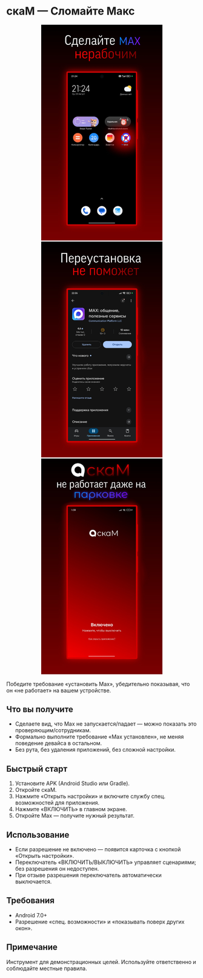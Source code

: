 # скаМ — Сломайте Макс

<p align="center">
  <img src="docs/images/img_1.jpg" alt="Сделайте MAX нерабочим" width="320"/>
  <img src="docs/images/img_2.jpg" alt="Переустановка не поможет" width="320"/>
  <img src="docs/images/img_3.jpg" alt="скаМ не работает даже на парковке" width="320"/>
</p>

Победите требование «установить Max», убедительно показывая, что он «не работает» на вашем устройстве.

## Что вы получите
- Сделаете вид, что Max не запускается/падает — можно показать это проверяющим/сотрудникам.
- Формально выполните требование «Max установлен», не меняя поведение девайса в остальном.
- Без рута, без удаления приложений, без сложной настройки.

## Быстрый старт
1) Установите APK (Android Studio или Gradle).
2) Откройте скаМ.
3) Нажмите «Открыть настройки» и включите службу спец. возможностей для приложения.
4) Нажмите «ВКЛЮЧИТЬ» в главном экране.
5) Откройте Max — получите нужный результат.

## Использование
- Если разрешение не включено — появится карточка с кнопкой «Открыть настройки».
- Переключатель «ВКЛЮЧИТЬ/ВЫКЛЮЧИТЬ» управляет сценариями; без разрешения он недоступен.
- При отзыве разрешения переключатель автоматически выключается.

## Требования
- Android 7.0+
- Разрешение «спец. возможности» и «показывать поверх других окон».

## Примечание
Инструмент для демонстрационных целей. Используйте ответственно и соблюдайте местные правила.
